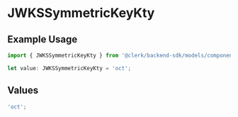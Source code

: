 # JWKSSymmetricKeyKty

## Example Usage

```typescript
import { JWKSSymmetricKeyKty } from '@clerk/backend-sdk/models/components';

let value: JWKSSymmetricKeyKty = 'oct';
```

## Values

```typescript
'oct';
```
